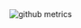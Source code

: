 <!---
![Metrics](https://metrics.lecoq.io/ENGO150?template=classic&isocalendar=1&languages=1&introduction=1&licenses=1&lines=1&traffic=1&projects=1&activity=1&skyline=1&isocalendar.duration=half-year&languages.limit=8&languages.sections=most-used&languages.colors=github&languages.threshold=0%25&languages.indepth=false&languages.recent.load=300&languages.recent.days=14&introduction.title=true&licenses.ratio=false&licenses.legal=true&projects.limit=4&projects.descriptions=false&activity.limit=5&activity.load=300&activity.days=14&activity.filter=all&activity.visibility=all&activity.timestamps=false&skyline.year=current-year&skyline.frames=60&skyline.quality=0.5&skyline.compatibility=false&config.timezone=Europe%2FPrague)
-->

<img src="https://raw.githubusercontent.com/ENGO150/ENGO150/main/github-metrics.svg" alt="github metrics">
